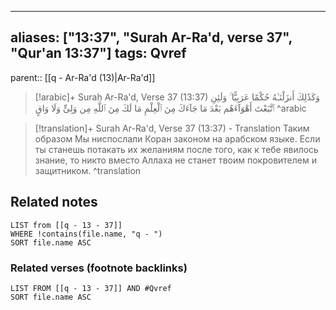 
---
aliases: ["13:37", "Surah Ar-Ra'd, verse 37", "Qur'an 13:37"]
tags: Qvref
---

parent:: [[q - Ar-Ra'd (13)|Ar-Ra'd]]

> [!arabic]+ Surah Ar-Ra'd, Verse 37 (13:37)
> <span class="quran-arabic">وَكَذَٰلِكَ أَنزَلْنَـٰهُ حُكْمًا عَرَبِيًّا ۚ وَلَئِنِ ٱتَّبَعْتَ أَهْوَآءَهُم بَعْدَ مَا جَآءَكَ مِنَ ٱلْعِلْمِ مَا لَكَ مِنَ ٱللَّهِ مِن وَلِىٍّ وَلَا وَاقٍ</span>
^arabic

> [!translation]+ Surah Ar-Ra'd, Verse 37 (13:37) - Translation
> Таким образом Мы ниспослали Коран законом на арабском языке. Если ты станешь потакать их желаниям после того, как к тебе явилось знание, то никто вместо Аллаха не станет твоим покровителем и защитником.
^translation



## Related notes
```dataview
LIST from [[q - 13 - 37]]
WHERE !contains(file.name, "q - ")
SORT file.name ASC
```

### Related verses (footnote backlinks)
```dataview
LIST FROM [[q - 13 - 37]] AND #Qvref
SORT file.name ASC
```

